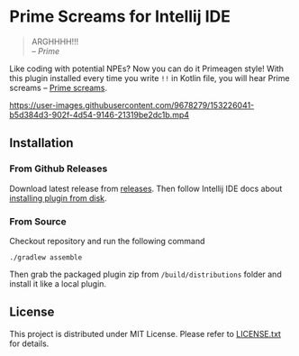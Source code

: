 # Prime Screams for Intellij IDE

> ARGHHHH!!!
> <br> _– Prime_

Like coding with potential NPEs? Now you can do it Primeagen style!
With this plugin installed every time you write `!!` in Kotlin file, 
you will hear Prime screams – [Prime screams](https://www.youtube.com/watch?v=kkcHypEr5y8).



https://user-images.githubusercontent.com/9678279/153226041-b5d384d3-902f-4d54-9146-21319be2dc1b.mp4



## Installation

### From Github Releases

Download latest release from [releases](https://github.com/theapache64/prime-screams/releases).
Then follow Intellij IDE docs about [installing plugin from disk](https://www.jetbrains.com/help/idea/managing-plugins.html#install_plugin_from_disk).

### From Source

Checkout repository and run the following command
```shell
./gradlew assemble
```
Then grab the packaged plugin zip from `/build/distributions` folder 
and install it like a local plugin.

## License

This project is distributed under MIT License. Please refer to [LICENSE.txt](LICENSE.txt) for details.

